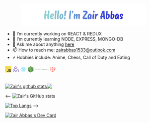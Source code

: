 <p align="center"><a href="https://github.com/Zair15"><img width="80%" alt="Hello, I'm Zair. I do open source!" src="./assets/gh-readme-header 1.png" /></a></p>



- 🔭 I’m currently working on REACT & REDUX
- 🌱 I’m currently learning NODE, EXPRESS, MONGO-DB
- 💬 Ask me about anything [here](https://github.com/Zair15/Zair15/issues)
- 📫 How to reach me: zairabbas1533@outlook.com
- ⚡ Hobbies include: Anime, Chess, Call of Duty and Eating

<code><img height="20" alt="javascript" src="https://raw.githubusercontent.com/github/explore/80688e429a7d4ef2fca1e82350fe8e3517d3494d/topics/javascript/javascript.png"></code>
<code><img height="20" alt="redux" src="https://raw.githubusercontent.com/github/explore/80688e429a7d4ef2fca1e82350fe8e3517d3494d/topics/redux/redux.png"></code>
<code><img height="20" alt="react" src="https://raw.githubusercontent.com/github/explore/80688e429a7d4ef2fca1e82350fe8e3517d3494d/topics/react/react.png"></code>
<code><img height="20" alt="nodejs" src="https://raw.githubusercontent.com/github/explore/80688e429a7d4ef2fca1e82350fe8e3517d3494d/topics/nodejs/nodejs.png"></code>
<code><img height="20" alt="express" src="https://raw.githubusercontent.com/github/explore/80688e429a7d4ef2fca1e82350fe8e3517d3494d/topics/express/express.png"></code>
<code><img height="20" alt="mongodb" src="https://raw.githubusercontent.com/github/explore/80688e429a7d4ef2fca1e82350fe8e3517d3494d/topics/mongodb/mongodb.png"></code>
<code><img height="20" alt="laravel" src="https://raw.githubusercontent.com/github/explore/5c058a388828bb5fde0bcafd4bc867b5bb3f26f3/topics/laravel/laravel.png"></code>
<!-- <code><img height="20" alt="next" src="https://raw.githubusercontent.com/github/explore/5c058a388828bb5fde0bcafd4bc867b5bb3f26f3/topics/next/next.png"></code> -->
<br/>
 <div style="display: flex;">
  <a href="https://github.com/Zair15">
 <img align="center" src="https://github-readme-stats.vercel.app/api?username=Zair15&show_icons=true&include_all_commits=true&theme=buefy&hide_border=true" alt="Zair's github stats" />
</a> 
<a href="https://github.com/Zair15">
  <img align="center" src="https://github-readme-stats.vercel.app/api/top-langs/?username=Zair15&layout=compact&theme=buefy&hide_border=true" />
</a>
</div>

<-- ![Zair's GitHub stats](https://github-readme-stats.vercel.app/api?username=Zair15&show_icons=true)

[![Top Langs](https://github-readme-stats.vercel.app/api/top-langs/?username=Zair15&layout=compact)](https://github.com/Zair15/github-readme-stats) -->
<br/>


[<a href="https://app.daily.dev/zair"><img src="https://api.daily.dev/devcards/08549fc4e10842e9a59dba90f9010b29.png?r=e2f" width="300" alt="Zair Abbas's Dev Card"/></a>](https://api.daily.dev/devcards/08549fc4e10842e9a59dba90f9010b29.png?r=e2f)


<!--
**Zair15/Zair15** is a ✨ _special_ ✨ repository because its `README.md` (this file) appears on your GitHub profile.

Here are some ideas to get you started:

- 🔭 I’m currently working on ...
- 🌱 I’m currently learning ...
- 👯 I’m looking to collaborate on ...
- 🤔 I’m looking for help with ...
- 💬 Ask me about ...
- 📫 How to reach me: ...
- 😄 Pronouns: ...
- ⚡ Fun fact: ...
-->
